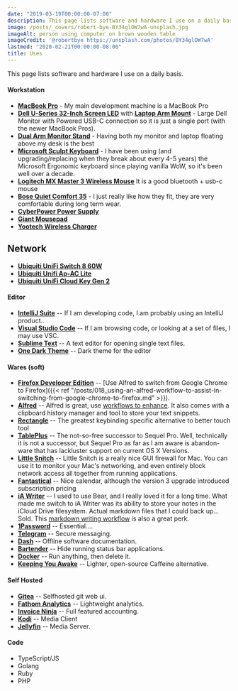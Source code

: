 ```yaml
---
date: "2019-03-19T00:00:00-07:00"
description: This page lists software and hardware I use on a daily basis.
image: /posts/_covers/robert-bye-BY34glOW7wA-unsplash.jpg
imageAlt: person using computer on brown wooden table
imageCredit: '@robertbye https://unsplash.com/photos/BY34glOW7wA'
lastmod: "2020-02-21T00:00:00-08:00"
title: Uses
---
```


This page lists software and hardware I use on a daily basis.

#### Workstation

* **[MacBook Pro](https://www.amazon.com/gp/product/B082VNFMCV/ref=as_li_qf_asin_il_tl?ie=UTF8&tag=jasonraimondi-20&creative=9325&linkCode=as2&creativeASIN=B082VNFMCV&linkId=430bec23560c8e53c65c15b71f9413ea)** - My main development machine is a MacBook Pro
* **[Dell U-Series 32-Inch Screen LED](https://www.amazon.com/gp/product/B07HDBD9CM/ref=as_li_qf_asin_il_tl?ie=UTF8&tag=jasonraimondi-20&creative=9325&linkCode=as2&creativeASIN=B07HDBD9CM&linkId=aae0a3e8e0f5b7606558cd3f8e0e00e8)** with **[Laptop Arm Mount](https://www.amazon.com/gp/product/B010QZD6I6/ref=as_li_qf_asin_il_tl?ie=UTF8&tag=jasonraimondi-20&creative=9325&linkCode=as2&creativeASIN=B010QZD6I6&linkId=aee02e09250a8502d526569c9412546d)** - Large Dell Monitor with Powered USB-C connection so it is just a single port (with the newer MacBook Pros).
* **[Dual Arm Monitor Stand](https://www.amazon.com/gp/product/B00MIBN71I/ref=as_li_qf_asin_il_tl?ie=UTF8&tag=jasonraimondi-20&creative=9325&linkCode=as2&creativeASIN=B00MIBN71I&linkId=86966b66b31db650918085f2c1561525)** - Having both my monitor and laptop floating above my desk is the best
* **[Microsoft Sculpt Keyboard](https://www.amazon.com/gp/product/B00CYX26BC/ref=as_li_qf_asin_il_tl?ie=UTF8&tag=jasonraimondi-20&creative=9325&linkCode=as2&creativeASIN=B00CYX26BC&linkId=98eb4f582eff729af9f7fc10144a9ce8)** - I have been using (and upgrading/replacing when they break about every 4-5 years) the Microsoft Ergonomic keyboard since playing vanilla WoW, so it's been well over a decade.
* **[Logitech MX Master 3 Wireless Mouse](https://www.amazon.com/gp/product/B07S395RWD/ref=as_li_qf_asin_il_tl?ie=UTF8&tag=jasonraimondi-20&creative=9325&linkCode=as2&creativeASIN=B07S395RWD&linkId=8d08526dcfd2257c2c7faa696f7b3305)** It is a good bluetooth + usb-c mouse
* **[Bose Quiet Comfort 35](https://www.amazon.com/gp/product/B0756CYWWD/ref=as_li_qf_asin_il_tl?ie=UTF8&tag=jasonraimondi-20&creative=9325&linkCode=as2&creativeASIN=B0756CYWWD&linkId=d57eccc099111bc8451bf33675cddf20)** - I just really like how they fit, they are very comfortable during long term wear.
* **[CyberPower Power Supply](https://www.amazon.com/gp/product/B00429N19W/ref=as_li_qf_asin_il_tl?ie=UTF8&tag=jasonraimondi-20&creative=9325&linkCode=as2&creativeASIN=B00429N19W&linkId=1c3db1724bd1a7fd8d0f130fa270e44d)**
* **[Giant Mousepad](https://www.amazon.com/gp/product/B01AS8ROZ2/ref=as_li_qf_asin_il_tl?ie=UTF8&tag=jasonraimondi-20&creative=9325&linkCode=as2&creativeASIN=B01AS8ROZ2&linkId=2b8f0285f1ddf5bde7626c263b3c51c8)**
* **[Yootech Wireless Charger](https://www.amazon.com/gp/product/B07GW9S9TB/ref=as_li_qf_asin_il_tl?ie=UTF8&tag=jasonraimondi-20&creative=9325&linkCode=as2&creativeASIN=B07GW9S9TB&linkId=e6a0c7a144df35dc67c4300adefdb371)**

## Network

* **[Ubiquiti UniFi Switch 8 60W](https://www.amazon.com/gp/product/B01MU3WUX1/ref=as_li_qf_asin_il_tl?ie=UTF8&tag=jasonraimondi-20&creative=9325&linkCode=as2&creativeASIN=B01MU3WUX1&linkId=78e8a55298d8a0f6766e5ee3011f4472)**
* **[Ubiquiti Unifi Ap-AC Lite](https://www.amazon.com/gp/product/B015PR20GY/ref=as_li_qf_asin_il_tl?ie=UTF8&tag=jasonraimondi-20&creative=9325&linkCode=as2&creativeASIN=B015PR20GY&linkId=28426c509564c97f32578a565b9de616)**
* **[Ubiquiti UniFi Cloud Key Gen 2](https://www.amazon.com/gp/product/B07K1G7WH2/ref=as_li_qf_asin_il_tl?ie=UTF8&tag=jasonraimondi-20&creative=9325&linkCode=as2&creativeASIN=B07K1G7WH2&linkId=559301498f9a9fbb754bbf0036e10a64)**

#### Editor

* **[IntelliJ Suite](https://www.jetbrains.com/)** -- If I am developing code, I am probably using an IntelliJ product..
* **[Visual Studio Code](https://code.visualstudio.com/)** -- If I am browsing code, or looking at a set of files, I may use VSC.
* **[Sublime Text](https://www.sublimetext.com/)** -- A text editor for opening single text files.
* **[One Dark Theme](https://plugins.jetbrains.com/plugin/11938-one-dark-theme/)** -- Dark theme for the editor

#### Wares (soft)

* **[Firefox Developer Edition](https://www.mozilla.org/en-US/firefox/developer/)** -- [Use Alfred to switch from Google Chrome to Firefox]({{< ref "/posts/018_using-an-alfred-workflow-to-assist-in-switching-from-google-chrome-to-firefox.md" >}}).
* **[Alfred](https://www.alfredapp.com/)** -- Alfred is great, use [workflows to enhance](https://github.com/zenorocha/alfred-workflows). It also comes with a clipboard history manager and tool to store your text snippets.
* **[Rectangle](https://github.com/rxhanson/Rectangle)** -- The greatest keybinding specific alternative to better touch tool
* **[TablePlus](https://tableplus.com/)** -- The not-so-free successor to Sequel Pro. Well, technically it is not a successor, but Sequel Pro as far as I am aware is abandon-ware that has lackluster support on current OS X Versions. 
* **[Little Snitch](https://www.obdev.at/products/littlesnitch/index.html)** -- Little Snitch is a really nice GUI firewall for Mac. You can use it to monitor your Mac's networking, and even entirely block network access all together from running applications. 
* **[Fantastical](https://flexibits.com/fantastical)** -- Nice calendar, although the version 3 upgrade introduced subscription pricing
* **[iA Writer](https://ia.net/writer)** -- I used to use Bear, and I really loved it for a long time. What made me switch to iA Writer was its ability to store your notes in the iCloud Drive filesystem. Actual markdown files that I could back up... Sold. This [markdown writing workflow](https://www.macstories.net/ios/my-markdown-writing-and-collaboration-workflow-powered-by-working-copy-3-6-icloud-drive-and-github/) is also a great perk.
* **[1Password](https://1password.com/)** -- Essential....
* **[Telegram](https://telegram.org/)** -- Secure messaging.
* **[Dash](https://kapeli.com/dash)** -- Offline software documentation.
* **[Bartender](https://www.macbartender.com/)** -- Hide running status bar applications.
* **[Docker](https://www.docker.com/)** -- Run anything, then delete it.
* **[Keeping You Awake](https://github.com/newmarcel/KeepingYouAwake)** -- Lighter, open-source Caffeine alternative.

#### Self Hosted

* **[Gitea](https://gitea.io/en-us/)** -- Selfhosted git web ui.
* **[Fathom Analytics](https://usefathom.com/)** -- Lightweight analytics.
* **[Invoice Ninja](https://www.invoiceninja.com/)** -- Full featured accounting.
* **[Kodi](https://kodi.tv/)** -- Media Client
* **[Jellyfin](https://jellyfin.media)** -- Media Server.

#### Code

* TypeScript/JS
* Golang
* Ruby
* PHP
